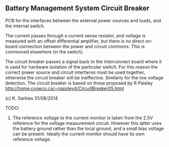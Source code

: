 Battery Management System Circuit Breaker
-----------------------------------------

PCB for the interfaces between the external power sources and loads, and the
internal switch.

The current passes through a current sense resistor, and voltage is measured
with an offset differential amplifier, but there is no direct on-board
connection between the power and circuit commons. This is commoned elsewhere
(in the switch).

The circuit breaker passes a signal back to the interconnect board where it
is used for hardware isolation of the particular switch. For this reason the
correct power source and circuit interfaces must be used together, otherwise
the circuit breaker will be ineffective. Similarly for the low voltage
detection. The circuit breaker is based on those proposed by R Paisley
http://home.cogeco.ca/~rpaisley4/CircuitBreaker05.html

(c) K. Sarkies 31/08/2014

TODO:

1. The reference voltage to the current monitor is taken from the 2.5V
reference for the voltage measurement circuit. However this latter uses the
battery ground rather than the local ground, and a small bias voltage can
be present. Ideally the current monitor should have its own reference voltage.
